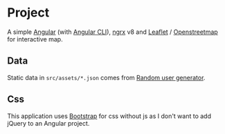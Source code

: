 # Project

A simple [Angular](https://angular.io) (with [Angular CLI](https://cli.angular.io/)), [ngrx](https://ngrx.io/) v8 and [Leaflet](https://leafletjs.com/) / [Openstreetmap](https://www.openstreetmap.org) for interactive map.

## Data

Static data in `src/assets/*.json` comes from [Random user generator](https://randomuser.me/). 

## Css

This application uses [Bootstrap](https://getbootstrap.com/) for css without js as I don't want to add jQuery to an Angular project.
